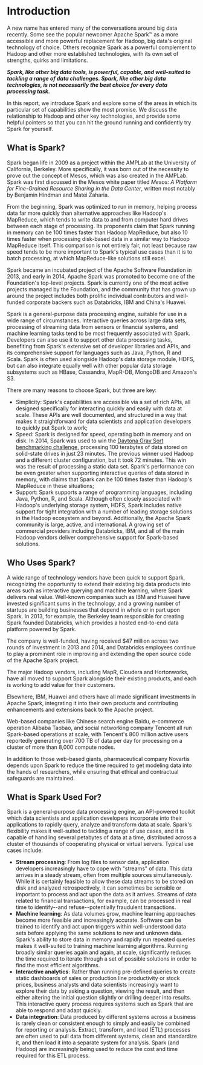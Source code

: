 # Introduction
A new name has entered many of the conversations around big data recently. Some see the popular newcomer Apache Spark™ as a more accessible and more powerful replacement for Hadoop, big data's original technology of choice. Others recognize Spark as a powerful complement to Hadoop and other more established technologies, with its own set of strengths, quirks and limitations.

**_Spark, like other big data tools, is powerful, capable, and well-suited to tackling a range of data challenges. Spark, like other big data technologies, is not necessarily the best choice for every data processing task._**

In this report, we introduce Spark and explore some of the areas in which its particular set of capabilities show the most promise. We discuss the relationship to Hadoop and other key technologies, and provide some helpful pointers so that you can hit the ground running and confidently try Spark for yourself.

## What is Spark?
Spark began life in 2009 as a project within the AMPLab at the University of California, Berkeley. More specifically, it was born out of the necessity to prove out the concept of Mesos, which was also created in the AMPLab. Spark was first discussed in the Mesos white paper titled _Mesos: A Platform for Fine-Grained Resource Sharing in the Data Center_, written most notably by Benjamin Hindman and Matei Zaharia.

From the beginning, Spark was optimized to run in memory, helping process data far more quickly than alternative approaches like Hadoop's MapReduce, which tends to write data to and from computer hard drives between each stage of processing. Its proponents claim that Spark running in memory can be 100 times faster than Hadoop MapReduce, but also 10 times faster when processing disk-based data in a similar way to Hadoop MapReduce itself. This comparison is not entirely fair, not least because raw speed tends to be more important to Spark's typical use cases than it is to batch processing, at which MapReduce-like solutions still excel.

Spark became an incubated project of the Apache Software Foundation in 2013, and early in 2014, Apache Spark was promoted to become one of the Foundation's top-level projects. Spark is currently one of the most active projects managed by the Foundation, and the community that has grown up around the project includes both prolific individual contributors and well-funded corporate backers such as Databricks, IBM and China's Huawei.

Spark is a general-purpose data processing engine, suitable for use in a wide range of circumstances. Interactive queries across large data sets, processing of streaming data from sensors or financial systems, and machine learning tasks tend to be most frequently associated with Spark. Developers can also use it to support other data processing tasks, benefiting from Spark's extensive set of developer libraries and APIs, and its comprehensive support for languages such as Java, Python, R and Scala. Spark is often used alongside Hadoop's data storage module, HDFS, but can also integrate equally well with other popular data storage subsystems such as HBase, Cassandra, MapR-DB, MongoDB and Amazon's S3.

There are many reasons to choose Spark, but three are key:
- Simplicity: Spark's capabilities are accessible via a set of rich APIs, all designed specifically for interacting quickly and easily with data at scale. These APIs are well documented, and structured in a way that makes it straightforward for data scientists and application developers to quickly put Spark to work;
- Speed: Spark is designed for speed, operating both in memory and on disk. In 2014, Spark was used to win the [Daytona Gray Sort benchmarking challenge](https://spark.apache.org/news/spark-wins-daytona-gray-sort-100tb-benchmark.html), processing 100 terabytes of data stored on solid-state drives in just 23 minutes. The previous winner used Hadoop and a different cluster configuration, but it took 72 minutes. This win was the result of processing a static data set. Spark's performance can be even greater when supporting interactive queries of data stored in memory, with claims that Spark can be 100 times faster than Hadoop's MapReduce in these situations;
- Support: Spark supports a range of programming languages, including Java, Python, R, and Scala. Although often closely associated with Hadoop's underlying storage system, HDFS, Spark includes native support for tight integration with a number of leading storage solutions in the Hadoop ecosystem and beyond. Additionally, the Apache Spark community is large, active, and international. A growing set of commercial providers including Databricks, IBM, and all of the main Hadoop vendors deliver comprehensive support for Spark-based solutions.

## Who Uses Spark?
A wide range of technology vendors have been quick to support Spark, recognizing the opportunity to extend their existing big data products into areas such as interactive querying and machine learning, where Spark delivers real value. Well-known companies such as IBM and Huawei have invested significant sums in the technology, and a growing number of startups are building businesses that depend in whole or in part upon Spark. In 2013, for example, the Berkeley team responsible for creating Spark founded Databricks, which provides a hosted end-to-end data platform powered by Spark.

The company is well-funded, having received $47 million across two rounds of investment in 2013 and 2014, and Databricks employees continue to play a prominent role in improving and extending the open source code of the Apache Spark project.

The major Hadoop vendors, including MapR, Cloudera and Hortonworks, have all moved to support Spark alongside their existing products, and each is working to add value for their customers.

Elsewhere, IBM, Huawei and others have all made significant investments in Apache Spark, integrating it into their own products and contributing enhancements and extensions back to the Apache project.

Web-based companies like Chinese search engine Baidu, e-commerce operation Alibaba Taobao, and social networking company Tencent all run Spark-based operations at scale, with Tencent's 800 million active users reportedly generating over 700 TB of data per day for processing on a cluster of more than 8,000 compute nodes.

In addition to those web-based giants, pharmaceutical company Novartis depends upon Spark to reduce the time required to get modeling data into the hands of researchers, while ensuring that ethical and contractual safeguards are maintained.

## What is Spark Used For?
Spark is a general-purpose data processing engine, an API-powered toolkit which data scientists and application developers incorporate into their applications to rapidly query, analyze and transform data at scale. Spark's flexibility makes it well-suited to tackling a range of use cases, and it is capable of handling several petabytes of data at a time, distributed across a cluster of thousands of cooperating physical or virtual servers. Typical use cases include:
- **Stream processing**: From log files to sensor data, application developers increasingly have to cope with "streams" of data. This data arrives in a steady stream, often from multiple sources simultaneously. While it is certainly feasible to allow these data streams to be stored on disk and analyzed retrospectively, it can sometimes be sensible or important to process and act upon the data as it arrives. Streams of data related to financial transactions, for example, can be processed in real time to identify--and refuse--potentially fraudulent transactions.
- **Machine learning**: As data volumes grow, machine learning approaches become more feasible and increasingly accurate. Software can be trained to identify and act upon triggers within well-understood data sets before applying the same solutions to new and unknown data. Spark's ability to store data in memory and rapidly run repeated queries makes it well-suited to training machine learning algorithms. Running broadly similar queries again and again, at scale, significantly reduces the time required to iterate through a set of possible solutions in order to find the most efficient algorithms.
- **Interactive analytics**: Rather than running pre-defined queries to create static dashboards of sales or production line productivity or stock prices, business analysts and data scientists increasingly want to explore their data by asking a question, viewing the result, and then either altering the initial question slightly or drilling deeper into results. This interactive query process requires systems such as Spark that are able to respond and adapt quickly.
- **Data integration**: Data produced by different systems across a business is rarely clean or consistent enough to simply and easily be combined for reporting or analysis. Extract, transform, and load (ETL) processes are often used to pull data from different systems, clean and standardize it, and then load it into a separate system for analysis. Spark (and Hadoop) are increasingly being used to reduce the cost and time required for this ETL process.
